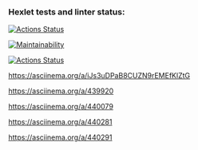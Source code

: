 ### Hexlet tests and linter status:
[![Actions Status](https://github.com/Maroosha/python-project-lvl1/workflows/hexlet-check/badge.svg)](https://github.com/Maroosha/python-project-lvl1/actions)

[![Maintainability](https://api.codeclimate.com/v1/badges/a99a88d28ad37a79dbf6/maintainability)](https://codeclimate.com/github/codeclimate/codeclimate/maintainability)

[![Actions Status](https://github.com/Maroosha/python-project-lvl1/workflows/run-linter/badge.svg)](https://github.com/Maroosha/python-project-lvl1/actions)

https://asciinema.org/a/iJs3uDPaB8CUZN9rEMEfKlZtG

https://asciinema.org/a/439920

https://asciinema.org/a/440079

https://asciinema.org/a/440281

https://asciinema.org/a/440291
